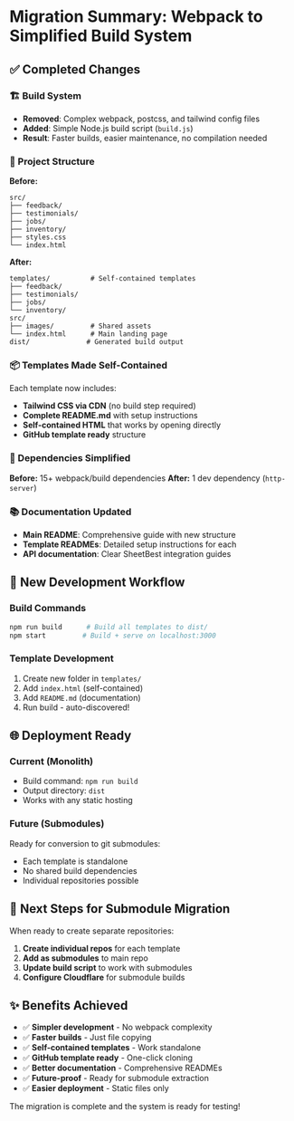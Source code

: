 # Migration Summary: Webpack to Simplified Build System

## ✅ Completed Changes

### 🏗️ Build System
- **Removed**: Complex webpack, postcss, and tailwind config files
- **Added**: Simple Node.js build script (`build.js`)
- **Result**: Faster builds, easier maintenance, no compilation needed

### 📁 Project Structure
**Before:**
```
src/
├── feedback/
├── testimonials/  
├── jobs/
├── inventory/
├── styles.css
└── index.html
```

**After:**
```
templates/          # Self-contained templates
├── feedback/
├── testimonials/
├── jobs/
└── inventory/
src/
├── images/         # Shared assets
└── index.html      # Main landing page
dist/              # Generated build output
```

### 📦 Templates Made Self-Contained
Each template now includes:
- **Tailwind CSS via CDN** (no build step required)
- **Complete README.md** with setup instructions
- **Self-contained HTML** that works by opening directly
- **GitHub template ready** structure

### 🔧 Dependencies Simplified
**Before:** 15+ webpack/build dependencies
**After:** 1 dev dependency (`http-server`)

### 📚 Documentation Updated
- **Main README**: Comprehensive guide with new structure
- **Template READMEs**: Detailed setup instructions for each
- **API documentation**: Clear SheetBest integration guides

## 🚀 New Development Workflow

### Build Commands
```bash
npm run build      # Build all templates to dist/
npm start         # Build + serve on localhost:3000
```

### Template Development
1. Create new folder in `templates/`
2. Add `index.html` (self-contained)
3. Add `README.md` (documentation)
4. Run build - auto-discovered!

## 🌐 Deployment Ready

### Current (Monolith)
- Build command: `npm run build`
- Output directory: `dist`
- Works with any static hosting

### Future (Submodules)
Ready for conversion to git submodules:
- Each template is standalone
- No shared build dependencies
- Individual repositories possible

## 🔄 Next Steps for Submodule Migration

When ready to create separate repositories:

1. **Create individual repos** for each template
2. **Add as submodules** to main repo
3. **Update build script** to work with submodules
4. **Configure Cloudflare** for submodule builds

## ✨ Benefits Achieved

- ✅ **Simpler development** - No webpack complexity
- ✅ **Faster builds** - Just file copying
- ✅ **Self-contained templates** - Work standalone  
- ✅ **GitHub template ready** - One-click cloning
- ✅ **Better documentation** - Comprehensive READMEs
- ✅ **Future-proof** - Ready for submodule extraction
- ✅ **Easier deployment** - Static files only

The migration is complete and the system is ready for testing!